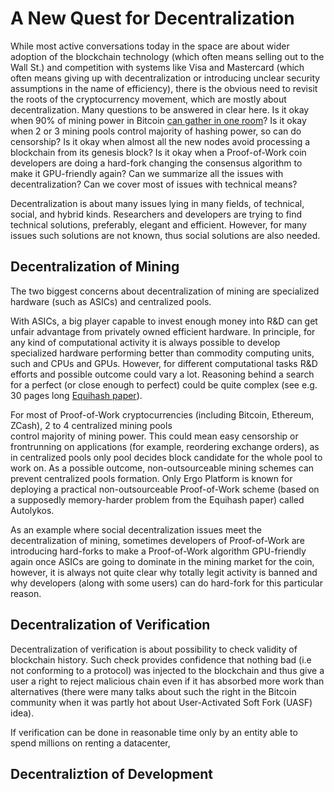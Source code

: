 # A New Quest for Decentralization

While most active conversations today in the space are about wider adoption of the blockchain technology (which often means
selling out to the Wall St.) and competition with systems like Visa and Mastercard (which often means giving up with 
decentralization or introducing unclear security assumptions in the name of efficiency), there is the obvious need to 
revisit the roots of the cryptocurrency movement, which are mostly about decentralization. Many questions to be answered in clear here. Is it 
okay when 90% of mining power in Bitcoin [can gather in one room](https://twitter.com/lopp/status/673398201307664384)? 
Is it okay when 2 or 3 mining pools control majority of hashing power, so can do censorship? Is it okay when almost all
the new nodes avoid processing a blockchain from its genesis block? Is it okay when a Proof-of-Work coin developers are
doing a hard-fork changing the consensus algorithm to make it GPU-friendly again? Can we summarize all the issues with
decentralization? Can we cover most of issues with technical means?

Decentralization is about many issues lying in many fields, of technical, social, and hybrid kinds. Researchers and 
developers are trying to find technical solutions, preferably, elegant and efficient. However, for many issues 
such solutions are not known, thus social solutions are also needed. 

## Decentralization of Mining

The two biggest concerns about decentralization of mining are specialized hardware (such as ASICs) and centralized 
pools. 

With ASICs, a big player capable to invest enough money into R&D can get unfair advantage from privately 
owned efficient hardware. In principle, for any kind of computational activity it is always possible to develop 
specialized hardware performing better than commodity computing units, such and CPUs and GPUs. However, for different 
computational tasks R&D efforts and possible outcome could vary a lot. Reasoning behind a search for a perfect (or 
close enough to perfect) could be quite complex (see e.g. 30 pages long [Equihash paper](http://ledgerjournal.org/ojs/index.php/ledger/article/view/48)).

For most of Proof-of-Work cryptocurrencies (including Bitcoin, Ethereum, ZCash), 2 to 4 centralized mining pools  
control majority of mining power. This could mean easy censorship or frontrunning on applications (for example, 
reordering exchange orders), as in centralized pools only pool decides block candidate for the whole pool to work on.
As a possible outcome, non-outsourceable mining schemes can prevent centralized pools formation. Only Ergo Platform
is known for deploying a practical non-outsourceable Proof-of-Work scheme (based on a supposedly memory-harder 
problem from the Equihash paper) called Autolykos.   

As an example where social decentralization issues meet the decentralization of mining, sometimes developers of 
Proof-of-Work are introducing hard-forks to make a Proof-of-Work algorithm GPU-friendly again once ASICs are going to 
dominate in the mining market for the coin, however, it is always not quite clear why totally legit activity is banned
 and why developers (along with some users) can do hard-fork for this particular reason. 

## Decentralization of Verification

Decentralization of verification is about possibility to check validity of blockchain history. Such check provides
confidence that nothing bad (i.e not conforming to a protocol) was injected to the blockchain and thus give a user 
a right to reject malicious chain even if it has absorbed more work than alternatives (there were many talks about
such the right in the Bitcoin community when it was partly hot about User-Activated Soft Fork (UASF) idea). 

If verification can be done in reasonable time only by an entity able to spend millions on renting a datacenter,  


## Decentraliztion of Development

